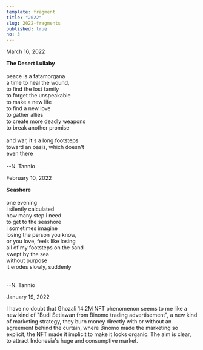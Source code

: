 ```yaml
---
template: fragment
title: "2022"
slug: 2022-fragments
published: true
no: 3
---
```


<div class="fragment__item">
March 16, 2022
<p>

<b>The Desert Lullaby</b>
<br />  
peace is a fatamorgana  
a time to heal the wound,  
to find the lost family  
to forget the unspeakable  
to make a new life  
to find a new love  
to gather allies  
to create more deadly weapons  
to break another promise
<br />  
and war, it's a long footsteps  
toward an oasis, which doesn't  
even there
<br />  
--N. Tannio

</p>
</div>

<div class="fragment__item">
February 10, 2022
<p>

<b>Seashore</b>
<br />  
one evening  
i silently calculated  
how many step i need  
to get to the seashore  
i sometimes imagine  
losing the person you know,  
or you love,
feels like losing  
all of my footsteps on the sand  
swept by the sea  
without purpose  
it erodes slowly, suddenly

<br />  
--N. Tannio

</p>
</div>

<div class="fragment__item">
January 19, 2022
<p>
I have no doubt that Ghozali 14.2M NFT phenomenon seems to me like a new kind of "Budi Setiawan from Binomo trading advertisement", a new kind of marketing strategy, they burn money directly with or without an agreement behind the curtain, where Binomo made the marketing so explicit, the NFT made it implicit to make it looks organic. The aim is clear, to attract Indonesia's huge and consumptive market.
</p>
</div>
